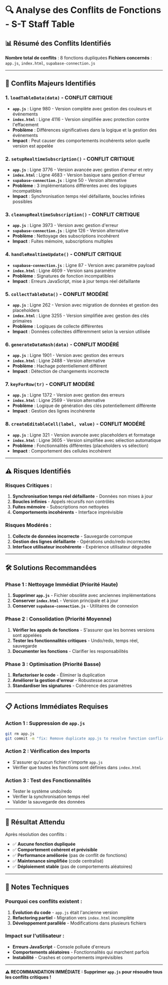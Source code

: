 # 🔍 Analyse des Conflits de Fonctions - S-T Staff Table

## 📊 Résumé des Conflits Identifiés

**Nombre total de conflits** : 8 fonctions dupliquées
**Fichiers concernés** : `app.js`, `index.html`, `supabase-connection.js`

---

## 🚨 Conflits Majeurs Identifiés

### 1. **`loadTableData(data)` - CONFLIT CRITIQUE**
- **`app.js`** : Ligne 980 - Version complète avec gestion des couleurs et événements
- **`index.html`** : Ligne 4116 - Version simplifiée avec protection contre l'effacement
- **Problème** : Différences significatives dans la logique et la gestion des événements
- **Impact** : Peut causer des comportements incohérents selon quelle version est appelée

### 2. **`setupRealtimeSubscription()` - CONFLIT CRITIQUE**
- **`app.js`** : Ligne 3776 - Version avancée avec gestion d'erreur et retry
- **`index.html`** : Ligne 4683 - Version basique sans gestion d'erreur
- **`supabase-connection.js`** : Ligne 50 - Version alternative
- **Problème** : 3 implémentations différentes avec des logiques incompatibles
- **Impact** : Synchronisation temps réel défaillante, boucles infinies possibles

### 3. **`cleanupRealtimeSubscription()` - CONFLIT CRITIQUE**
- **`app.js`** : Ligne 3973 - Version avec gestion d'erreur
- **`supabase-connection.js`** : Ligne 126 - Version alternative
- **Problème** : Nettoyage des subscriptions incohérent
- **Impact** : Fuites mémoire, subscriptions multiples

### 4. **`handleRealtimeUpdate()` - CONFLIT CRITIQUE**
- **`supabase-connection.js`** : Ligne 87 - Version avec paramètre payload
- **`index.html`** : Ligne 4609 - Version sans paramètre
- **Problème** : Signatures de fonction incompatibles
- **Impact** : Erreurs JavaScript, mise à jour temps réel défaillante

### 5. **`collectTableData()` - CONFLIT MODÉRÉ**
- **`app.js`** : Ligne 262 - Version avec migration de données et gestion des placeholders
- **`index.html`** : Ligne 3255 - Version simplifiée avec gestion des clés primaires
- **Problème** : Logiques de collecte différentes
- **Impact** : Données collectées différemment selon la version utilisée

### 6. **`generateDataHash(data)` - CONFLIT MODÉRÉ**
- **`app.js`** : Ligne 1901 - Version avec gestion des erreurs
- **`index.html`** : Ligne 2488 - Version alternative
- **Problème** : Hachage potentiellement différent
- **Impact** : Détection de changements incorrecte

### 7. **`keyForRow(tr)` - CONFLIT MODÉRÉ**
- **`app.js`** : Ligne 1372 - Version avec gestion des erreurs
- **`index.html`** : Ligne 2569 - Version alternative
- **Problème** : Logique de génération des clés potentiellement différente
- **Impact** : Gestion des lignes incohérente

### 8. **`createEditableCell(label, value)` - CONFLIT MODÉRÉ**
- **`app.js`** : Ligne 321 - Version avancée avec placeholders et formatage
- **`index.html`** : Ligne 3605 - Version simplifiée avec sélection automatique
- **Problème** : Fonctionnalités différentes (placeholders vs sélection)
- **Impact** : Comportement des cellules incohérent

---

## ⚠️ Risques Identifiés

### **Risques Critiques :**
1. **Synchronisation temps réel défaillante** - Données non mises à jour
2. **Boucles infinies** - Appels récursifs non contrôlés
3. **Fuites mémoire** - Subscriptions non nettoyées
4. **Comportements incohérents** - Interface imprévisible

### **Risques Modérés :**
1. **Collecte de données incorrecte** - Sauvegarde corrompue
2. **Gestion des lignes défaillante** - Opérations undo/redo incorrectes
3. **Interface utilisateur incohérente** - Expérience utilisateur dégradée

---

## 🛠️ Solutions Recommandées

### **Phase 1 : Nettoyage Immédiat (Priorité Haute)**
1. **Supprimer `app.js`** - Fichier obsolète avec anciennes implémentations
2. **Conserver `index.html`** - Version principale et à jour
3. **Conserver `supabase-connection.js`** - Utilitaires de connexion

### **Phase 2 : Consolidation (Priorité Moyenne)**
1. **Vérifier les appels de fonctions** - S'assurer que les bonnes versions sont appelées
2. **Tester les fonctionnalités critiques** - Undo/redo, temps réel, sauvegarde
3. **Documenter les fonctions** - Clarifier les responsabilités

### **Phase 3 : Optimisation (Priorité Basse)**
1. **Refactoriser le code** - Éliminer la duplication
2. **Améliorer la gestion d'erreur** - Robustesse accrue
3. **Standardiser les signatures** - Cohérence des paramètres

---

## 📋 Actions Immédiates Requises

### **Action 1 : Suppression de `app.js`**
```bash
git rm app.js
git commit -m "fix: Remove duplicate app.js to resolve function conflicts"
```

### **Action 2 : Vérification des Imports**
- S'assurer qu'aucun fichier n'importe `app.js`
- Vérifier que toutes les fonctions sont définies dans `index.html`

### **Action 3 : Test des Fonctionnalités**
- Tester le système undo/redo
- Vérifier la synchronisation temps réel
- Valider la sauvegarde des données

---

## 🎯 Résultat Attendu

Après résolution des conflits :
- ✅ **Aucune fonction dupliquée**
- ✅ **Comportement cohérent et prévisible**
- ✅ **Performance améliorée** (pas de conflit de fonctions)
- ✅ **Maintenance simplifiée** (code centralisé)
- ✅ **Déploiement stable** (pas de comportements aléatoires)

---

## 📝 Notes Techniques

### **Pourquoi ces conflits existent :**
1. **Évolution du code** - `app.js` était l'ancienne version
2. **Refactoring partiel** - Migration vers `index.html` incomplète
3. **Développement parallèle** - Modifications dans plusieurs fichiers

### **Impact sur l'utilisateur :**
- **Erreurs JavaScript** - Console polluée d'erreurs
- **Comportements aléatoires** - Fonctionnalités qui marchent parfois
- **Instabilité** - Crashes et comportements imprévisibles

---

**⚠️ RECOMMANDATION IMMÉDIATE : Supprimer `app.js` pour résoudre tous les conflits critiques !**
